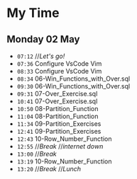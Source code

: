# My Time

## Monday 02 May

- `07:12` //_Let's go!_
- `07:36` Configure VsCode Vim
- `08:33` Configure VsCode Vim
- `08:34` 06-Win_Functions_with_Over.sql
- `09:30` 06-Win_Functions_with_Over.sql
- `09:31` 07-Over_Exercise.sql
- `10:41` 07-Over_Exercise.sql
- `10:50` 08-Partition_Function
- `11:04` 08-Partition_Function
- `11:34` 09-Partition_Exercises
- `12:41` 09-Partition_Exercises
- `12:43` 10-Row_Number_Function
- `12:55` //_Break_ //_internet down_
- `13:00` //_Break_
- `13:19` 10-Row_Number_Function
- `13:20` //_Break_ //_Lunch_


